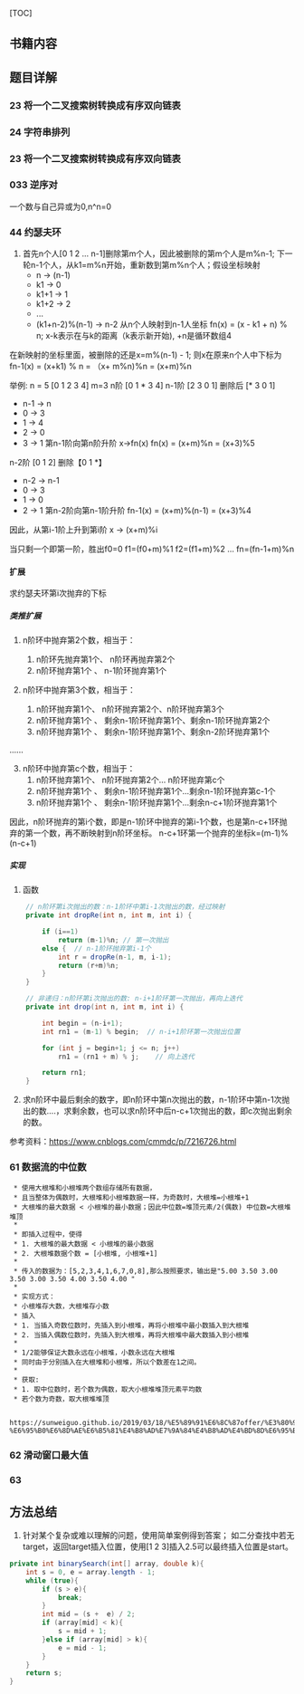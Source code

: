[TOC]
## 书籍内容

## 题目详解
### 23 将一个二叉搜索树转换成有序双向链表

### 24 字符串排列

### 23 将一个二叉搜索树转换成有序双向链表

### 033 逆序对
一个数与自己异或为0,n^n=0

### 44 约瑟夫环
1. 首先n个人[0 1 2  ... n-1]删除第m个人，因此被删除的第m个人是m%n-1;
下一轮n-1个人，从k1=m%n开始，重新数到第m%n个人；假设坐标映射
    + n -> (n-1)
    + k1 -> 0
    + k1+1 -> 1
    + k1+2 -> 2
    + ...
    + (k1+n-2)%(n-1) -> n-2
从n个人映射到n-1人坐标 fn(x) = (x - k1 + n) % n;
x-k表示在与k的距离（k表示新开始), +n是循环数组4

在新映射的坐标里面，被删除的还是x=m%(n-1) - 1;
则x在原来n个人中下标为
fn-1(x) = (x+k1) % n = （x+ m%n)%n = (x+m)%n

举例:
n = 5 [0 1 2 3 4] m=3
n阶 [0 1 * 3 4]
n-1阶 [2 3 0 1] 删除后 [* 3 0 1]
+ n-1 -> n
+ 0 -> 3
+ 1 -> 4
+ 2 -> 0
+ 3 -> 1
第n-1阶向第n阶升阶 x->fn(x)
fn(x) = (x+m)%n = (x+3)%5

n-2阶 [0 1 2] 删除【0 1 *】
+ n-2 -> n-1
+ 0 -> 3
+ 1 -> 0
+ 2 -> 1
第n-2阶向第n-1阶升阶 
fn-1(x) = (x+m)%(n-1) = (x+3)%4

因此，从第i-1阶上升到第i阶
x -> (x+m)%i

当只剩一个即第一阶，胜出f0=0
f1=(f0+m)%1
f2=(f1+m)%2
...
fn=(fn-1+m)%n

#### 扩展
求约瑟夫环第i次抛弃的下标
##### 类推扩展
1. n阶环中抛弃第2个数，相当于：
    1. n阶环先抛弃第1个、 n阶环再抛弃第2个
    2. n阶环抛弃第1个 、 n-1阶环抛弃第1个

2. n阶环中抛弃第3个数，相当于：
    1. n阶环抛弃第1个、 n阶环抛弃第2个、n阶环抛弃第3个
    2. n阶环抛弃第1个 、 剩余n-1阶环抛弃第1个、剩余n-1阶环抛弃第2个
    3. n阶环抛弃第1个 、 剩余n-1阶环抛弃第1个、剩余n-2阶环抛弃第1个

......

3. n阶环中抛弃第c个数，相当于：
    1. n阶环抛弃第1个、 n阶环抛弃第2个… n阶环抛弃第c个
    2. n阶环抛弃第1个 、 剩余n-1阶环抛弃第1个…剩余n-1阶环抛弃第c-1个
    3. n阶环抛弃第1个 、 剩余n-1阶环抛弃第1个…剩余n-c+1阶环抛弃第1个

因此，n阶环抛弃的第i个数，即是n-1阶环中抛弃的第i-1个数，也是第n-c+1环抛弃的第一个数，再不断映射到n阶环坐标。
n-c+1环第一个抛弃的坐标k=(m-1)%(n-c+1)

##### 实现
1. 函数
```java
    // n阶环第i次抛出的数：n-1阶环中第i-1次抛出的数，经过映射
    private int dropRe(int n, int m, int i) {

        if (i==1)
            return (m-1)%n; // 第一次抛出
        else {  // n-1阶环抛弃第i-1个
            int r = dropRe(n-1, m, i-1);
            return (r+m)%n;
        }
    }

    // 非递归：n阶环第i次抛出的数: n-i+1阶环第一次抛出，再向上迭代
    private int drop(int n, int m, int i) {

        int begin = (n-i+1);
        int rn1 = (m-1) % begin;  // n-i+1阶环第一次抛出位置

        for (int j = begin+1; j <= n; j++)
            rn1 = (rn1 + m) % j;    // 向上迭代

        return rn1;
    }
```

2. 求n阶环中最后剩余的数字，即n阶环中第n次抛出的数，n-1阶环中第n-1次抛出的数….，求剩余数，也可以求n阶环中后n-c+1次抛出的数，即c次抛出剩余的数。

参考资料：https://www.cnblogs.com/cmmdc/p/7216726.html


### 61 数据流的中位数
     * 使用大根堆和小根堆两个数组存储所有数据，
     * 且当整体为偶数时，大根堆和小根堆数据一样，为奇数时，大根堆=小根堆+1
     * 大根堆的最大数据 < 小根堆的最小数据；因此中位数=堆顶元素/2(偶数) 中位数=大根堆堆顶
     *
     * 即插入过程中，使得
     * 1. 大根堆的最大数据 < 小根堆的最小数据
     * 2. 大根堆数据个数 = [小根堆, 小根堆+1]
     *
     * 传入的数据为：[5,2,3,4,1,6,7,0,8],那么按照要求，输出是"5.00 3.50 3.00 3.50 3.00 3.50 4.00 3.50 4.00 "
     *
     * 实现方式：
     * 小根堆存大数，大根堆存小数
     * 插入
     * 1. 当插入奇数位数时，先插入到小根堆，再将小根堆中最小数插入到大根堆
     * 2. 当插入偶数位数时，先插入到大根堆，再将大根堆中最大数插入到小根堆
     *
     * 1/2能够保证大数永远在小根堆，小数永远在大根堆
     * 同时由于分别插入在大根堆和小根堆，所以个数差在1之间。
     *
     * 获取:
     * 1. 取中位数时，若个数为偶数，取大小根堆堆顶元素平均数
     * 若个数为奇数，取大根堆堆顶

     https://sunweiguo.github.io/2019/03/18/%E5%89%91%E6%8C%87offer/%E3%80%90%E9%9D%A2%E8%AF%95%E9%A2%9863-%E6%95%B0%E6%8D%AE%E6%B5%81%E4%B8%AD%E7%9A%84%E4%B8%AD%E4%BD%8D%E6%95%B0%E3%80%91/

### 62 滑动窗口最大值

### 63 
## 方法总结
1. 针对某个复杂或难以理解的问题，使用简单案例得到答案；
如二分查找中若无target，返回target插入位置，使用[1 2 3]插入2.5可以最终插入位置是start。

```java
private int binarySearch(int[] array, double k){
    int s = 0, e = array.length - 1;
    while (true){
        if (s > e){
            break;
        }
        int mid = (s +  e) / 2;
        if (array[mid] < k){
            s = mid + 1;
        }else if (array[mid] > k){
            e = mid - 1;
        }
    }
    return s;
}
```